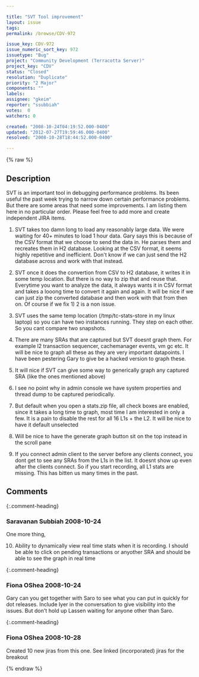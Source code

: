 ```yaml
---

title: "SVT Tool improvement"
layout: issue
tags: 
permalink: /browse/CDV-972

issue_key: CDV-972
issue_numeric_sort_key: 972
issuetype: "Bug"
project: "Community Development (Terracotta Server)"
project_key: "CDV"
status: "Closed"
resolution: "Duplicate"
priority: "2 Major"
components: ""
labels: 
assignee: "gkeim"
reporter: "ssubbiah"
votes:  0
watchers: 0

created: "2008-10-24T04:19:52.000-0400"
updated: "2012-07-27T19:59:46.000-0400"
resolved: "2008-10-28T18:44:52.000-0400"

---
```




{% raw %}



## Description

<div markdown="1" class="description">

SVT is an important tool in debugging performance problems. Its been useful the past week trying to narrow down certain performance problems. But there are some areas that need some improvements. I am listing them here in no particular order. Please feel free to add more and create independent JIRA items.

1) SVT takes too damn long to load any reasonably large data. We were waiting for 40+ minutes to load 1 hour data. Gary says this is because of the CSV format that we choose to send the data in. He parses them and recreates them in H2 database. Looking at the CSV format, it seems highly repetitive and inefficient. Don't know if we can just send the H2 database across and work with that instead.

2) SVT once it does the convertion from CSV to H2 database, it writes it in some temp location. But there is no way to zip that and reuse that. Everytime you want to analyze the data, it always wants it in CSV format and takes a looong time to convert it again and again. It will be nice if we can just zip the converted database and then work with that from then on. Of course if we fix 1) 2 is a non issue.

3) SVT uses the same temp location (/tmp/tc-stats-store in my linux laptop) so you can have two instances running. They step on each other. So you cant compare two snapshots.

4)  There are many SRAs that are captured but SVT doesnt graph them. For example l2 transaction sequencer, cachemanager events, vm gc etc. It will be nice to graph all these as they are very important datapoints. I have been pestering Gary to give be a hacked version to graph these.

5) It will nice if SVT can give some way to generically graph any captured SRA (like the ones mentioned above)

6) I see no point why in admin console we have system properties and thread dump to be captured periodically.

7) But default when you open a stats.zip file, all check boxes are enabled, since it takes a long time to graph, most time I am interested in only a few. It is a pain to disable the rest for all 16 L1s + the L2. It will be nice to have it default unselected

8) Will be nice to have the generate graph button sit on the top instead in the scroll pane

9) If you connect admin client to the server before any clients connect, you dont get to see any SRAs from the L1s in the list. It doesnt show up even after the clients connect. So if you start recording, all L1  stats are missing. This has bitten us many times in the past.



</div>

## Comments


{:.comment-heading}
### **Saravanan Subbiah** <span class="date">2008-10-24</span>

<div markdown="1" class="comment">

One more thing,

10) Ability to dynamically view real time stats when it is recording. I should be able to click on pending transactions or anyother SRA and should be able to see the graph in real time

</div>


{:.comment-heading}
### **Fiona OShea** <span class="date">2008-10-24</span>

<div markdown="1" class="comment">

Gary can you get together with Saro to see what you can put in quickly for dot releases. Include Iyer in the conversation to give visibility into the issues.  But don't hold up Lassen waiting for anyone other than Saro.

</div>


{:.comment-heading}
### **Fiona OShea** <span class="date">2008-10-28</span>

<div markdown="1" class="comment">

Created 10 new jiras from this one. See linked (incorporated) jiras for the breakout

</div>



{% endraw %}
